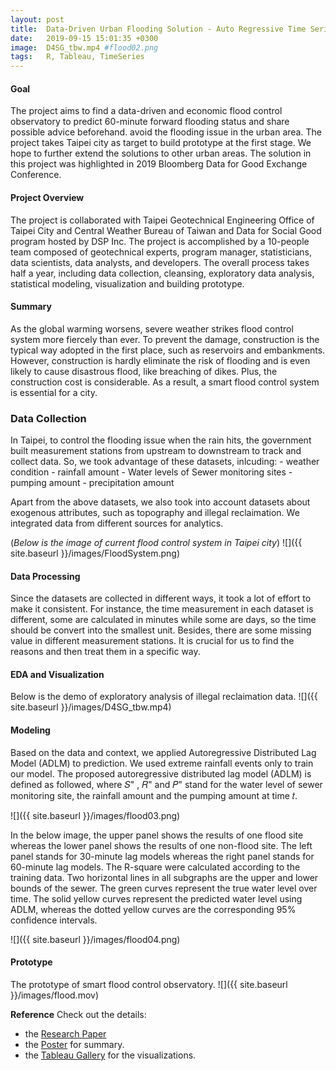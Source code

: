 ```yaml
---
layout: post
title:  Data-Driven Urban Flooding Solution - Auto Regressive Time Series Model
date:   2019-09-15 15:01:35 +0300
image:  D4SG_tbw.mp4 #flood02.png
tags:   R, Tableau, TimeSeries
---
```

#### Goal 
The project aims to find a data-driven and economic flood control observatory to predict 60-minute forward flooding status and share possible advice beforehand.  avoid the flooding issue in the urban area. The project takes Taipei city as target to build prototype at the first stage. We hope to further extend the solutions to other urban areas. The solution in this project was highlighted in 2019 Bloomberg Data for Good Exchange Conference.

#### Project Overview
The project is collaborated with Taipei Geotechnical Engineering Office of Taipei City and Central Weather Bureau of Taiwan and Data for Social Good program hosted by DSP Inc. The project is accomplished by a 10-people team composed of geotechnical experts, program manager, statisticians, data scientists, data analysts, and developers. The overall process takes half a year, including data collection, cleansing, exploratory data analysis, statistical modeling, visualization and building prototype. 

#### Summary
As the global warming worsens, severe weather strikes flood control system more fiercely than ever. To prevent the damage, construction is the typical way adopted in the first place, such as reservoirs and embankments. However, construction is hardly eliminate the risk of flooding and is even likely to cause disastrous flood, like breaching of dikes. Plus, the construction cost is considerable. As a result, a smart flood control system is essential for a city. 

### Data Collection
In Taipei, to control the flooding issue when the rain hits, the government built measurement stations from upstream to downstream to track and collect data. So, we took advantage of these datasets, inlcuding:
    - weather condition 
    - rainfall amount
    - Water levels of Sewer monitoring sites
    - pumping amount
    - precipitation amount

Apart from the above datasets, we also took into account datasets about exogenous attributes, such as topography and illegal reclaimation. We integrated data from different sources for analytics. 

(*Below is the image of current flood control system in Taipei city*)
![]({{ site.baseurl }}/images/FloodSystem.png)

#### Data Processing
Since the datasets are collected in different ways, it took a lot of effort to make it consistent. For instance, the time measurement in each dataset is different, some are calculated in minutes while some are days, so the time should be convert into the smallest unit. Besides, there are some missing value in different measurement stations. It is crucial for us to find the reasons and then treat them in a specific way.

#### EDA and Visualization
Below is the demo of exploratory analysis of illegal reclaimation data.
![]({{ site.baseurl }}/images/D4SG_tbw.mp4)

#### Modeling
Based on the data and context, we applied Autoregressive Distributed Lag Model (ADLM) to prediction. We used extreme rainfall events only to train our model. The proposed autoregressive distributed lag model (ADLM) is defined as followed, where 𝑆" , 𝑅" and 𝑃" stand for the water level of sewer monitoring site, the rainfall amount and the pumping amount at time 𝑡.

![]({{ site.baseurl }}/images/flood03.png)


In the below image, the upper panel shows the results of one flood site whereas the lower panel shows the results of one non-flood site. The left panel stands for 30-minute lag models whereas the right panel stands for 60-minute lag models. The R-square were calculated according to the training data. Two horizontal lines in all subgraphs are the upper and lower bounds of the sewer. The green curves represent the true water level over time. The solid yellow curves represent the predicted water level using ADLM, whereas the dotted yellow curves are the corresponding 95% confidence intervals.

![]({{ site.baseurl }}/images/flood04.png)

#### Prototype 
The prototype of smart flood control observatory.
![]({{ site.baseurl }}/images/flood.mov)


**Reference**
Check out the details:
- the [Research Paper][paper]
- the [Poster][poster] for summary.
- the [Tableau Gallery][tableau] for the visualizations.

[paper]: https://drive.google.com/file/d/1-QJzU3pzz1ytWX6vbkFJxnAOk72vKflA/view?usp=sharing
[poster]: https://drive.google.com/file/d/143JfSyMdAReb50QfxjxVIOdVme0UuNIM/view?usp=sharing
[tableau]: https://public.tableau.com/profile/joanna5709#!/vizhome/IllegalRecalmationsbyDistrictsJurisdictions/IllegalReclamationsbyDistricts